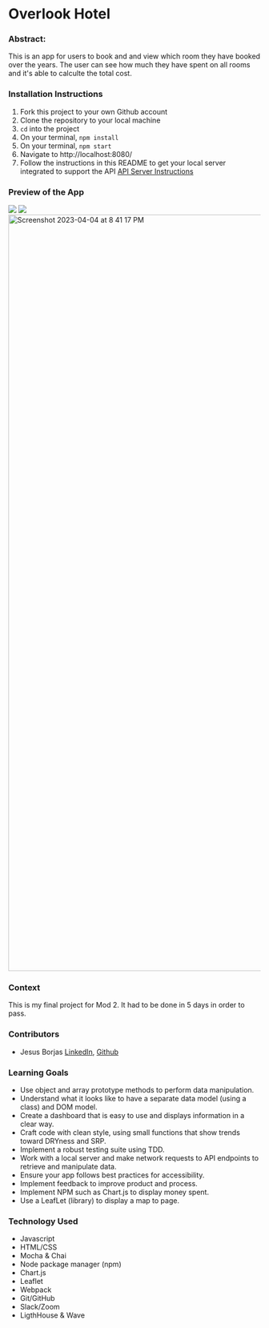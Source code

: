 # Overlook Hotel

### Abstract:
This is an app for users to book and and view which room they have booked over the years. The user can see how much they have spent on all rooms and it's able to calculte the total cost.

### Installation Instructions
1. Fork this project to your own Github account
2. Clone the repository to your local machine
3. `cd` into the project
4. On your terminal, `npm install`
5. On your terminal, `npm start`
6. Navigate to http://localhost:8080/
7. Follow the instructions in this README to get your local server integrated to support the API [API Server Instructions](https://github.com/turingschool-examples/overlook-api)

### Preview of the App
![](https://media.giphy.com/media/VSCkmaRpF34PeJS53k/giphy.gif)
![](https://media.giphy.com/media/IbU9MPNfeHtpaGgyeZ/giphy.gif)
<img width="1511" alt="Screenshot 2023-04-04 at 8 41 17 PM" src="https://user-images.githubusercontent.com/111095858/229959594-ee202044-090f-4fa3-8639-98e23f4d1dad.png">

### Context
This is my final project for Mod 2. It had to be done in 5 days in order to pass.

### Contributors
- Jesus Borjas [LinkedIn](https://www.linkedin.com/in/jesus-borjas-6589b920a/), [Github](https://github.com/jesusborjas006)<br>

### Learning Goals
- Use object and array prototype methods to perform data manipulation.
- Understand what it looks like to have a separate data model (using a class) and DOM model.
- Create a dashboard that is easy to use and displays information in a clear way.
- Craft code with clean style, using small functions that show trends toward DRYness and SRP.
- Implement a robust testing suite using TDD.
- Work with a local server and make network requests to API endpoints to retrieve and manipulate data. 
- Ensure your app follows best practices for accessibility.
- Implement feedback to improve product and process.
- Implement NPM such as Chart.js to display money spent.
- Use a LeafLet (library) to display a map to page.

### Technology Used
- Javascript
- HTML/CSS
- Mocha & Chai
- Node package manager (npm)
- Chart.js
- Leaflet
- Webpack
- Git/GitHub
- Slack/Zoom 
- LigthHouse & Wave

